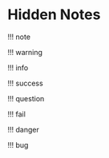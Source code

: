 # Hidden Notes

!!! note

!!! warning

!!! info

!!! success

!!! question

!!! fail

!!! danger

!!! bug

